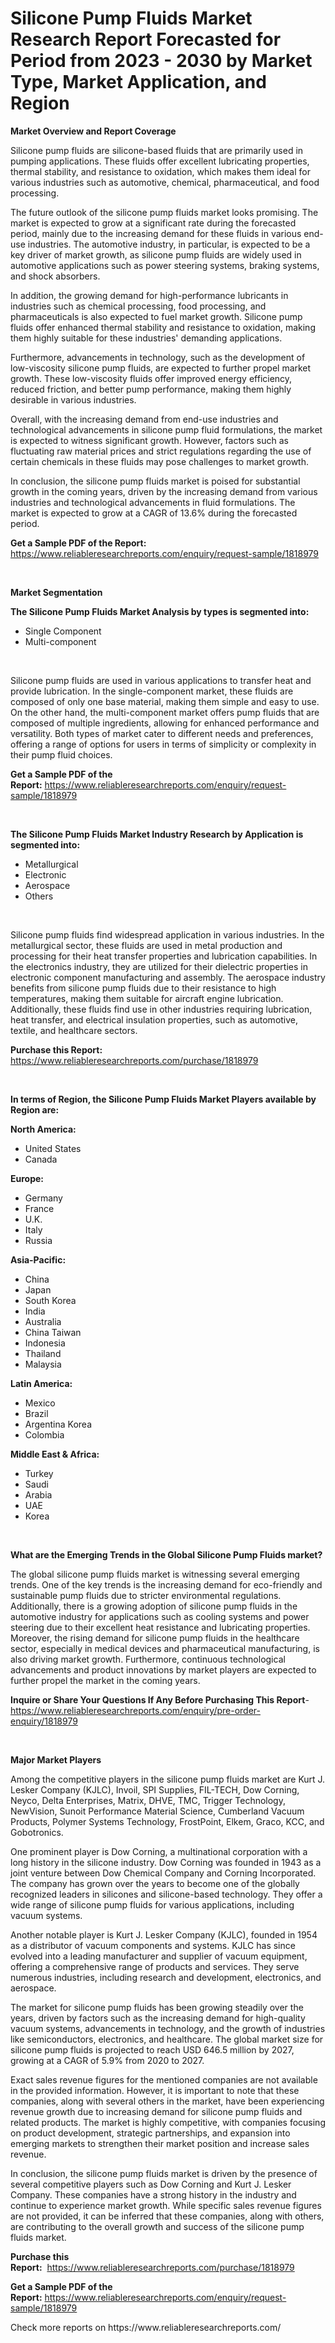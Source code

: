 <p><h1>Silicone Pump Fluids Market Research Report Forecasted for Period from 2023 -  2030 by Market Type, Market Application, and Region</h1></p><p><strong>Market Overview and Report Coverage</strong></p>
<p><p>Silicone pump fluids are silicone-based fluids that are primarily used in pumping applications. These fluids offer excellent lubricating properties, thermal stability, and resistance to oxidation, which makes them ideal for various industries such as automotive, chemical, pharmaceutical, and food processing.</p><p>The future outlook of the silicone pump fluids market looks promising. The market is expected to grow at a significant rate during the forecasted period, mainly due to the increasing demand for these fluids in various end-use industries. The automotive industry, in particular, is expected to be a key driver of market growth, as silicone pump fluids are widely used in automotive applications such as power steering systems, braking systems, and shock absorbers.</p><p>In addition, the growing demand for high-performance lubricants in industries such as chemical processing, food processing, and pharmaceuticals is also expected to fuel market growth. Silicone pump fluids offer enhanced thermal stability and resistance to oxidation, making them highly suitable for these industries' demanding applications.</p><p>Furthermore, advancements in technology, such as the development of low-viscosity silicone pump fluids, are expected to further propel market growth. These low-viscosity fluids offer improved energy efficiency, reduced friction, and better pump performance, making them highly desirable in various industries.</p><p>Overall, with the increasing demand from end-use industries and technological advancements in silicone pump fluid formulations, the market is expected to witness significant growth. However, factors such as fluctuating raw material prices and strict regulations regarding the use of certain chemicals in these fluids may pose challenges to market growth.</p><p>In conclusion, the silicone pump fluids market is poised for substantial growth in the coming years, driven by the increasing demand from various industries and technological advancements in fluid formulations. The market is expected to grow at a CAGR of 13.6% during the forecasted period.</p></p>
<p><strong>Get a Sample PDF of the Report:</strong> <a href="https://www.reliableresearchreports.com/enquiry/request-sample/1818979">https://www.reliableresearchreports.com/enquiry/request-sample/1818979</a></p>
<p>&nbsp;</p>
<p><strong>Market Segmentation</strong></p>
<p><strong>The Silicone Pump Fluids Market Analysis by types is segmented into:</strong></p>
<p><ul><li>Single Component</li><li>Multi-component</li></ul></p>
<p>&nbsp;</p>
<p><p>Silicone pump fluids are used in various applications to transfer heat and provide lubrication. In the single-component market, these fluids are composed of only one base material, making them simple and easy to use. On the other hand, the multi-component market offers pump fluids that are composed of multiple ingredients, allowing for enhanced performance and versatility. Both types of market cater to different needs and preferences, offering a range of options for users in terms of simplicity or complexity in their pump fluid choices.</p></p>
<p><strong>Get a Sample PDF of the Report:</strong>&nbsp;<a href="https://www.reliableresearchreports.com/enquiry/request-sample/1818979">https://www.reliableresearchreports.com/enquiry/request-sample/1818979</a></p>
<p>&nbsp;</p>
<p><strong>The Silicone Pump Fluids Market Industry Research by Application is segmented into:</strong></p>
<p><ul><li>Metallurgical</li><li>Electronic</li><li>Aerospace</li><li>Others</li></ul></p>
<p>&nbsp;</p>
<p><p>Silicone pump fluids find widespread application in various industries. In the metallurgical sector, these fluids are used in metal production and processing for their heat transfer properties and lubrication capabilities. In the electronics industry, they are utilized for their dielectric properties in electronic component manufacturing and assembly. The aerospace industry benefits from silicone pump fluids due to their resistance to high temperatures, making them suitable for aircraft engine lubrication. Additionally, these fluids find use in other industries requiring lubrication, heat transfer, and electrical insulation properties, such as automotive, textile, and healthcare sectors.</p></p>
<p><strong>Purchase this Report:</strong>&nbsp; <a href="https://www.reliableresearchreports.com/purchase/1818979">https://www.reliableresearchreports.com/purchase/1818979</a></p>
<p>&nbsp;</p>
<p><strong>In terms of Region, the Silicone Pump Fluids Market Players available by Region are:</strong></p>
<p>
    <p> <strong> North America: </strong>
        <ul>
            <li>United States</li>
            <li>Canada</li>
        </ul>
        </p> 
    <p> <strong> Europe: </strong>
        <ul>
            <li>Germany</li>
            <li>France</li>
            <li>U.K.</li>
            <li>Italy</li>
            <li>Russia</li>
        </ul>
        </p> 
    <p> <strong> Asia-Pacific: </strong>
        <ul>
            <li>China</li>
            <li>Japan</li>
            <li>South Korea</li>
            <li>India</li>
            <li>Australia</li>
            <li>China Taiwan</li>
            <li>Indonesia</li>
            <li>Thailand</li>
            <li>Malaysia</li>
        </ul>
        </p> 
    <p> <strong> Latin America: </strong>
        <ul>
            <li>Mexico</li>
            <li>Brazil</li>
            <li>Argentina Korea</li>
            <li>Colombia</li>
        </ul>
        </p> 
    <p> <strong> Middle East & Africa: </strong>
        <ul>
            <li>Turkey</li>
            <li>Saudi</li>
            <li>Arabia</li>
            <li>UAE</li>
            <li>Korea</li>
        </ul>
    </p>
    </p>
<p>&nbsp;</p>
<p><strong>What are the Emerging Trends in the Global Silicone Pump Fluids market?</strong></p>
<p><p>The global silicone pump fluids market is witnessing several emerging trends. One of the key trends is the increasing demand for eco-friendly and sustainable pump fluids due to stricter environmental regulations. Additionally, there is a growing adoption of silicone pump fluids in the automotive industry for applications such as cooling systems and power steering due to their excellent heat resistance and lubricating properties. Moreover, the rising demand for silicone pump fluids in the healthcare sector, especially in medical devices and pharmaceutical manufacturing, is also driving market growth. Furthermore, continuous technological advancements and product innovations by market players are expected to further propel the market in the coming years.</p></p>
<p><strong>Inquire or Share Your Questions If Any Before Purchasing This Report</strong>- <a href="https://www.reliableresearchreports.com/enquiry/pre-order-enquiry/1818979">https://www.reliableresearchreports.com/enquiry/pre-order-enquiry/1818979</a></p>
<p>&nbsp;</p>
<p><strong>Major Market Players</strong></p>
<p><p>Among the competitive players in the silicone pump fluids market are Kurt J. Lesker Company (KJLC), Invoil, SPI Supplies, FIL-TECH, Dow Corning, Neyco, Delta Enterprises, Matrix, DHVE, TMC, Trigger Technology, NewVision, Sunoit Performance Material Science, Cumberland Vacuum Products, Polymer Systems Technology, FrostPoint, Elkem, Graco, KCC, and Gobotronics.</p><p>One prominent player is Dow Corning, a multinational corporation with a long history in the silicone industry. Dow Corning was founded in 1943 as a joint venture between Dow Chemical Company and Corning Incorporated. The company has grown over the years to become one of the globally recognized leaders in silicones and silicone-based technology. They offer a wide range of silicone pump fluids for various applications, including vacuum systems.</p><p>Another notable player is Kurt J. Lesker Company (KJLC), founded in 1954 as a distributor of vacuum components and systems. KJLC has since evolved into a leading manufacturer and supplier of vacuum equipment, offering a comprehensive range of products and services. They serve numerous industries, including research and development, electronics, and aerospace.</p><p>The market for silicone pump fluids has been growing steadily over the years, driven by factors such as the increasing demand for high-quality vacuum systems, advancements in technology, and the growth of industries like semiconductors, electronics, and healthcare. The global market size for silicone pump fluids is projected to reach USD 646.5 million by 2027, growing at a CAGR of 5.9% from 2020 to 2027.</p><p>Exact sales revenue figures for the mentioned companies are not available in the provided information. However, it is important to note that these companies, along with several others in the market, have been experiencing revenue growth due to increasing demand for silicone pump fluids and related products. The market is highly competitive, with companies focusing on product development, strategic partnerships, and expansion into emerging markets to strengthen their market position and increase sales revenue.</p><p>In conclusion, the silicone pump fluids market is driven by the presence of several competitive players such as Dow Corning and Kurt J. Lesker Company. These companies have a strong history in the industry and continue to experience market growth. While specific sales revenue figures are not provided, it can be inferred that these companies, along with others, are contributing to the overall growth and success of the silicone pump fluids market.</p></p>
<p><strong>Purchase this Report:</strong>&nbsp;&nbsp;<a href="https://www.reliableresearchreports.com/purchase/1818979">https://www.reliableresearchreports.com/purchase/1818979</a></p>
<p></p>
<p><strong>Get a Sample PDF of the Report:</strong>&nbsp;<a href="https://www.reliableresearchreports.com/enquiry/request-sample/1818979">https://www.reliableresearchreports.com/enquiry/request-sample/1818979</a></p>
<p>Check more reports on https://www.reliableresearchreports.com/</p>